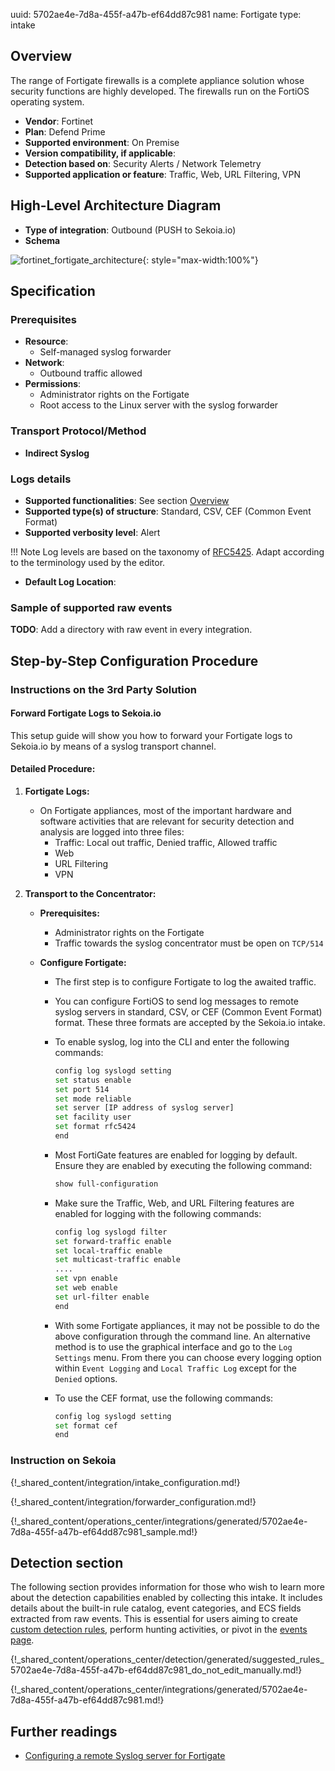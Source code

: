 uuid: 5702ae4e-7d8a-455f-a47b-ef64dd87c981
name: Fortigate
type: intake

## Overview

The range of Fortigate firewalls is a complete appliance solution whose security functions are highly developed. The firewalls run on the FortiOS operating system.

- **Vendor**: Fortinet
- **Plan**: Defend Prime
- **Supported environment**: On Premise
- **Version compatibility, if applicable**:
- **Detection based on**: Security Alerts / Network Telemetry
- **Supported application or feature**: Traffic, Web, URL Filtering, VPN

## High-Level Architecture Diagram

- **Type of integration**: Outbound (PUSH to Sekoia.io)
- **Schema**

![fortinet_fortigate_architecture](/assets/integration/fortinet_fortigate_architecture.png){: style="max-width:100%"}

## Specification

### Prerequisites

- **Resource**:
    - Self-managed syslog forwarder
- **Network**:
    - Outbound traffic allowed
- **Permissions**:
    - Administrator rights on the Fortigate
    - Root access to the Linux server with the syslog forwarder

### Transport Protocol/Method

- **Indirect Syslog**

### Logs details

- **Supported functionalities**: See section [Overview](#overview)
- **Supported type(s) of structure**: Standard, CSV, CEF (Common Event Format)
- **Supported verbosity level**: Alert

!!! Note
    Log levels are based on the taxonomy of [RFC5425](https://datatracker.ietf.org/doc/html/rfc5424). Adapt according to the terminology used by the editor.

- **Default Log Location**:

### Sample of supported raw events

**TODO**: Add a directory with raw event in every integration.

## Step-by-Step Configuration Procedure

### Instructions on the 3rd Party Solution

#### Forward Fortigate Logs to Sekoia.io

This setup guide will show you how to forward your Fortigate logs to Sekoia.io by means of a syslog transport channel.

#### Detailed Procedure:

1. **Fortigate Logs:**
    - On Fortigate appliances, most of the important hardware and software activities that are relevant for security detection and analysis are logged into three files:
      - Traffic: Local out traffic, Denied traffic, Allowed traffic
      - Web
      - URL Filtering
      - VPN

2. **Transport to the Concentrator:**

    - **Prerequisites:**
      - Administrator rights on the Fortigate
      - Traffic towards the syslog concentrator must be open on `TCP/514`

    - **Configure Fortigate:**
      - The first step is to configure Fortigate to log the awaited traffic.
      - You can configure FortiOS to send log messages to remote syslog servers in standard, CSV, or CEF (Common Event Format) format. These three formats are accepted by the Sekoia.io intake.
      - To enable syslog, log into the CLI and enter the following commands:

        ```bash
        config log syslogd setting
        set status enable
        set port 514
        set mode reliable
        set server [IP address of syslog server]
        set facility user
        set format rfc5424
        end
        ```

      - Most FortiGate features are enabled for logging by default. Ensure they are enabled by executing the following command:

        ```bash
        show full-configuration
        ```

      - Make sure the Traffic, Web, and URL Filtering features are enabled for logging with the following commands:

        ```bash
        config log syslogd filter
        set forward-traffic enable
        set local-traffic enable
        set multicast-traffic enable
        ....
        set vpn enable
        set web enable
        set url-filter enable
        end
        ```

      - With some Fortigate appliances, it may not be possible to do the above configuration through the command line. An alternative method is to use the graphical interface and go to the `Log Settings` menu. From there you can choose every logging option within `Event Logging` and `Local Traffic Log` except for the `Denied` options.

      - To use the CEF format, use the following commands:

        ```bash
        config log syslogd setting
        set format cef
        end
        ```

### Instruction on Sekoia

{!_shared_content/integration/intake_configuration.md!}

{!_shared_content/integration/forwarder_configuration.md!}

{!_shared_content/operations_center/integrations/generated/5702ae4e-7d8a-455f-a47b-ef64dd87c981_sample.md!}

## Detection section

The following section provides information for those who wish to learn more about the detection capabilities enabled by collecting this intake. It includes details about the built-in rule catalog, event categories, and ECS fields extracted from raw events. This is essential for users aiming to create [custom detection rules](/docs/xdr/features/detect/sigma.md), perform hunting activities, or pivot in the [events page](/docs/xdr/features/investigate/events.md).

{!_shared_content/operations_center/detection/generated/suggested_rules_5702ae4e-7d8a-455f-a47b-ef64dd87c981_do_not_edit_manually.md!}

{!_shared_content/operations_center/integrations/generated/5702ae4e-7d8a-455f-a47b-ef64dd87c981.md!}

## Further readings

- [Configuring a remote Syslog server for Fortigate](https://support.fortinet.com/)